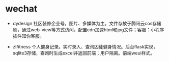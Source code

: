 # wechat
- dydesign 社区装修企业号。图片、多媒体为主。文件存放于腾讯云cos存储桶，通过web-view等方式访问，配置cdn加速html和jpg文件；客服：小程序插件知你客服。

- zlfitness 个人健身记录。实时录入、查询囚徒健身情况。后台flask实现，sqlite3存储，查询时生成excel并返回前端；用户隔离。前端weui样式。
